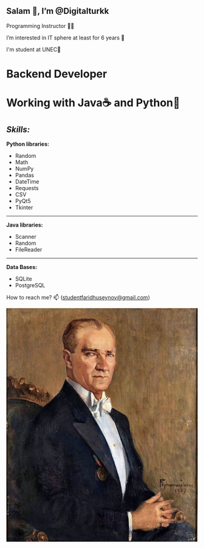 <h2> Salam 👋, I’m @Digitalturkk </h2>

Programming Instructor 👨‍🏫

I’m interested in IT sphere at least for 6 years 👀 

I'm student at UNEC🏦

<h1>Backend Developer</h1>

Working with Java☕ and Python🐍
=====================================

_**Skills:**_
----------------------------
**Python libraries:**
- Random
- Math
- NumPy
- Pandas
- DateTime
- Requests
- CSV
- PyQt5
- Tkinter
  
------------------------------------
**Java libraries:**
- Scanner
- Random
- FileReader
------------------------------------

**Data Bases:**
- SQLite
- PostgreSQL

How to reach me? 📫  (studentfaridhuseynov@gmail.com)

![Alt text](ataturk.jpg)
<!---
Digitalturkk/Digitalturkk is a ✨ special ✨ repository because its `README.md` (this file) appears on your GitHub profile.
You can click the Preview link to take a look at your changes.
--->
